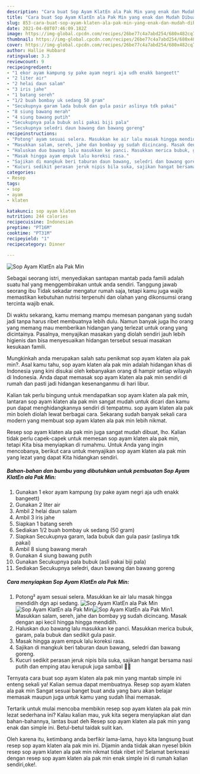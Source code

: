 ```yaml
---
description: "Cara buat Sop Ayam KlatEn ala Pak Min yang enak dan Mudah Dibuat"
title: "Cara buat Sop Ayam KlatEn ala Pak Min yang enak dan Mudah Dibuat"
slug: 853-cara-buat-sop-ayam-klaten-ala-pak-min-yang-enak-dan-mudah-dibuat
date: 2021-04-08T07:46:09.182Z
image: https://img-global.cpcdn.com/recipes/26be77c4a7abd254/680x482cq70/sop-ayam-klaten-ala-pak-min-foto-resep-utama.jpg
thumbnail: https://img-global.cpcdn.com/recipes/26be77c4a7abd254/680x482cq70/sop-ayam-klaten-ala-pak-min-foto-resep-utama.jpg
cover: https://img-global.cpcdn.com/recipes/26be77c4a7abd254/680x482cq70/sop-ayam-klaten-ala-pak-min-foto-resep-utama.jpg
author: Hallie Hubbard
ratingvalue: 3.3
reviewcount: 9
recipeingredient:
- "1 ekor ayam kampung sy pake ayam negri aja udh enakk bangeett"
- "2 liter air"
- "2 helai daun salam"
- "3 iris jahe"
- "1 batang sereh"
- "1/2 buah bombay uk sedang 50 gram"
- "Secukupnya garam lada bubuk dan gula pasir aslinya tdk pakai"
- "8 siung bawang merah"
- "4 siung bawang putih"
- "Secukupnya pala bubuk asli pakai biji pala"
- "Secukupnya seledri daun bawang dan bawang goreng"
recipeinstructions:
- "Potong² ayam sesuai selera. Masukkan ke air lalu masak hingga mendidih dgn api sedang."
- "Masukkan salam, sereh, jahe dan bombay yg sudah dicincang. Masak dengan api kecil hingga hingga mendidih."
- "Haluskan duo bawang lalu masukkan ke panci. Masukkan merica bubuk, garam, pala bubuk dan sedikit gula pasir."
- "Masak hingga ayam empuk lalu koreksi rasa."
- "Sajikan di mangkuk beri taburan daun bawang, seledri dan bawang goreng."
- "Kucuri sedikit perasan jeruk nipis bila suka, sajikan hangat bersama nasi putih dan emping atau kerupuk juga sambal 🤤🤤"
categories:
- Resep
tags:
- sop
- ayam
- klaten

katakunci: sop ayam klaten 
nutrition: 244 calories
recipecuisine: Indonesian
preptime: "PT16M"
cooktime: "PT31M"
recipeyield: "1"
recipecategory: Dinner

---
```



![Sop Ayam KlatEn ala Pak Min](https://img-global.cpcdn.com/recipes/26be77c4a7abd254/680x482cq70/sop-ayam-klaten-ala-pak-min-foto-resep-utama.jpg)

Sebagai seorang istri, menyediakan santapan mantab pada famili adalah suatu hal yang menggembirakan untuk anda sendiri. Tanggung jawab seorang ibu Tidak sekadar mengatur rumah saja, tetapi kamu juga wajib memastikan kebutuhan nutrisi terpenuhi dan olahan yang dikonsumsi orang tercinta wajib enak.

Di waktu  sekarang, kamu memang mampu memesan panganan yang sudah jadi tanpa harus ribet membuatnya lebih dulu. Namun banyak juga lho orang yang memang mau memberikan hidangan yang terlezat untuk orang yang dicintainya. Pasalnya, menyajikan masakan yang diolah sendiri jauh lebih higienis dan bisa menyesuaikan hidangan tersebut sesuai masakan kesukaan famili. 



Mungkinkah anda merupakan salah satu penikmat sop ayam klaten ala pak min?. Asal kamu tahu, sop ayam klaten ala pak min adalah hidangan khas di Indonesia yang kini disukai oleh kebanyakan orang di hampir setiap wilayah di Indonesia. Anda dapat memasak sop ayam klaten ala pak min sendiri di rumah dan pasti jadi hidangan kesenanganmu di hari libur.

Kalian tak perlu bingung untuk mendapatkan sop ayam klaten ala pak min, lantaran sop ayam klaten ala pak min sangat mudah untuk dicari dan kamu pun dapat menghidangkannya sendiri di tempatmu. sop ayam klaten ala pak min boleh diolah lewat berbagai cara. Sekarang sudah banyak sekali cara modern yang membuat sop ayam klaten ala pak min lebih nikmat.

Resep sop ayam klaten ala pak min juga sangat mudah dibuat, lho. Kalian tidak perlu capek-capek untuk memesan sop ayam klaten ala pak min, tetapi Kita bisa menyiapkan di rumahmu. Untuk Anda yang ingin mencobanya, berikut cara untuk menyajikan sop ayam klaten ala pak min yang lezat yang dapat Kita hidangkan sendiri.

<!--inarticleads1-->

##### Bahan-bahan dan bumbu yang dibutuhkan untuk pembuatan Sop Ayam KlatEn ala Pak Min:

1. Gunakan 1 ekor ayam kampung (sy pake ayam negri aja udh enakk bangeett)
1. Gunakan 2 liter air
1. Ambil 2 helai daun salam
1. Ambil 3 iris jahe
1. Siapkan 1 batang sereh
1. Sediakan 1/2 buah bombay uk sedang (50 gram)
1. Siapkan Secukupnya garam, lada bubuk dan gula pasir (aslinya tdk pakai)
1. Ambil 8 siung bawang merah
1. Gunakan 4 siung bawang putih
1. Gunakan Secukupnya pala bubuk (asli pakai biji pala)
1. Sediakan Secukupnya seledri, daun bawang dan bawang goreng




<!--inarticleads2-->

##### Cara menyiapkan Sop Ayam KlatEn ala Pak Min:

1. Potong² ayam sesuai selera. Masukkan ke air lalu masak hingga mendidih dgn api sedang.
<img src="https://img-global.cpcdn.com/steps/62af5491e8bc3534/160x128cq70/sop-ayam-klaten-ala-pak-min-langkah-memasak-1-foto.jpg" alt="Sop Ayam KlatEn ala Pak Min"><img src="https://img-global.cpcdn.com/steps/14a196c076154c43/160x128cq70/sop-ayam-klaten-ala-pak-min-langkah-memasak-1-foto.jpg" alt="Sop Ayam KlatEn ala Pak Min"><img src="https://img-global.cpcdn.com/steps/bbba4042d22d015c/160x128cq70/sop-ayam-klaten-ala-pak-min-langkah-memasak-1-foto.jpg" alt="Sop Ayam KlatEn ala Pak Min">1. Masukkan salam, sereh, jahe dan bombay yg sudah dicincang. Masak dengan api kecil hingga hingga mendidih.
1. Haluskan duo bawang lalu masukkan ke panci. Masukkan merica bubuk, garam, pala bubuk dan sedikit gula pasir.
1. Masak hingga ayam empuk lalu koreksi rasa.
1. Sajikan di mangkuk beri taburan daun bawang, seledri dan bawang goreng.
1. Kucuri sedikit perasan jeruk nipis bila suka, sajikan hangat bersama nasi putih dan emping atau kerupuk juga sambal 🤤🤤




Ternyata cara buat sop ayam klaten ala pak min yang mantab simple ini enteng sekali ya! Kalian semua dapat membuatnya. Resep sop ayam klaten ala pak min Sangat sesuai banget buat anda yang baru akan belajar memasak maupun juga untuk kamu yang sudah lihai memasak.

Tertarik untuk mulai mencoba membikin resep sop ayam klaten ala pak min lezat sederhana ini? Kalau kalian mau, yuk kita segera menyiapkan alat dan bahan-bahannya, lantas buat deh Resep sop ayam klaten ala pak min yang enak dan simple ini. Betul-betul taidak sulit kan. 

Oleh karena itu, ketimbang anda berfikir lama-lama, hayo kita langsung buat resep sop ayam klaten ala pak min ini. Dijamin anda tiidak akan nyesel bikin resep sop ayam klaten ala pak min nikmat tidak ribet ini! Selamat berkreasi dengan resep sop ayam klaten ala pak min enak simple ini di rumah kalian sendiri,oke!.

